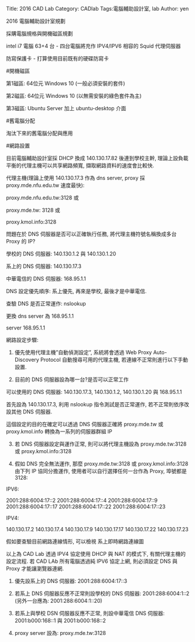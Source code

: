 Title: 2016 CAD Lab
Category: CADlab
Tags:電腦輔助設計室, lab
Author: yen

2016 電腦輔助設計室規劃

<!-- PELICAN_END_SUMMARY -->

採購電腦規格與開機磁區規劃

intel i7 電腦 63+4 台 - 四台電腦將充作 IPV4/IPV6 相容的 Squid 代理伺服器

防寫保護卡 - 打算使用目前既有的硬碟防寫卡

#開機磁區

第1磁區: 64位元 Windows 10 (一般必須安裝的套件)

第2磁區: 64位元 Windows 10 (以無需安裝的綠色套件為主)

第3磁區: Ubuntu Server 加上 ubuntu-desktop 介面

#舊電腦分配

淘汰下來的舊電腦分配與應用

#網路設置

目前電腦輔助設計室採 DHCP 換成 140.130.17.82 後連到學校主幹, 理論上設負載平衡的代理主機可以共享網路頻寬, 擷取網路資料的速度會比較快.

代理主機(理論上使用 140.130.17.3 作為 dns server, proxy 採 proxy.mde.nfu.edu.tw 速度最快):

proxy.mde.nfu.edu.tw:3128 或

proxy.mde.tw: 3128 或

proxy.kmol.info:3128

問題在於 DNS 伺服器是否可以正確執行任務, 將代理主機符號名稱換成多台 Proxy 的 IP?

學校的 DNS 伺服器: 140.130.1.2 與 140.130.1.20

系上的 DNS 伺服器: 140.130.17.3

中華電信的 DNS 伺服器: 168.95.1.1

DNS 設定優先順序: 系上優先, 再來是學校, 最後才是中華電信.

查驗 DNS 是否正常運作: nslookup

更換 dns server 為 168.95.1.1

server 168.95.1.1

網路設定步驟:

1. 優先使用代理主機”自動偵測設定”,  系統將會透過 Web Proxy Auto-Discovery Protocol 自動搜尋可用的代理主機,  若連線不正常則進行以下手動設置.

2. 目前的 DNS 伺服器設為哪一台?是否可以正常工作

可以使用的 DNS 伺服器: 140.130.17.3, 140.130.1.2, 140.130.1.20 與 168.95.1.1

首先設為 140.130.17.3, 利用 nslookup 指令測試是否正常運作, 若不正常則依序改設其他 DNS 伺服器.

這個設定的目的在確定可以透過 DNS 伺服器正確將 proxy.mde.tw 或 proxy.kmol.info 轉換為一系列的伺服器群組 IP

3. 若 DNS 伺服器設定與運作正常, 則可以將代理主機設為 proxy.mde.tw:3128 或 proxy.kmol.info:3128

4. 假如 DNS 完全無法運作, 那麼 proxy.mde.tw:3128 或 proxy.kmol.info:3128 由下列 IP 協同分擔運作, 使用者可以自行選擇任何一台作為 Proxy, 埠號都是 3128:

IPV6:

2001:288:6004:17::2
2001:288:6004:17::4
2001:288:6004:17::9
2001:288:6004:17::17
2001:288:6004:17::22
2001:288:6004:17::23

IPV4:

140.130.17.2
140.130.17.4
140.130.17.9
140.130.17.17
140.130.17.22
140.130.17.23

假如要查驗目前網路連線情形, 可以檢視 系上即時網路連線圖

以上為 CAD Lab 透過 IPV4 協定使用 DHCP 與 NAT 的模式下, 有關代理主機的設定流程.  若 CAD LAb 所有電腦透過純 IPV6 協定上網, 則必須設定 DNS 與 Proxy 才能讓瀏覽器連網.

1. 優先設系上的 DNS 伺服器: 2001:288:6004:17::3

2. 若系上 DNS 伺服器反應不正常則設學校的 DNS 伺服器: 2001:288:6004:1::2 (另外一台應為: 2001:288:6004:1::20)

3. 若系上與學校 DSN 伺服器反應不正常, 則設中華電信 DNS 伺服器: 2001:b000:168::1 與 2001:b000:168::2

4. proxy server 設為: proxy.mde.tw:3128



